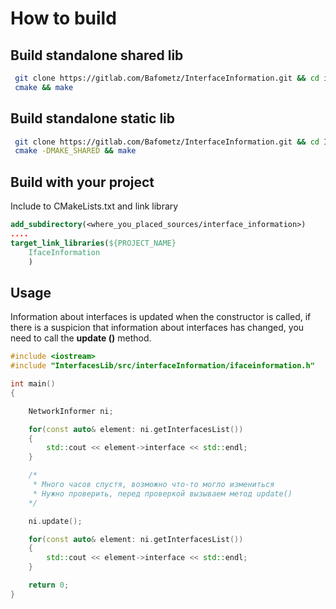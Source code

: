 # How to build 

## Build standalone shared lib

```bash
 git clone https://gitlab.com/Bafometz/InterfaceInformation.git && cd interface_information
 cmake && make
```

## Build standalone static lib

```bash
 git clone https://gitlab.com/Bafometz/InterfaceInformation.git && cd InterfaceInformation
 cmake -DMAKE_SHARED && make
```



## Build with your project

Include to CMakeLists.txt and link library

```cmake
add_subdirectory(<where_you_placed_sources/interface_information>)
....
target_link_libraries(${PROJECT_NAME}
    IfaceInformation
    )
```



## Usage



Information about interfaces is updated when the constructor is called, if there is a suspicion that information about interfaces has changed, you need to call the **update ()** method.



```c++
#include <iostream>
#include "InterfacesLib/src/interfaceInformation/ifaceinformation.h"

int main()
{

    NetworkInformer ni;

    for(const auto& element: ni.getInterfacesList())
    {
        std::cout << element->interface << std::endl;
    }

    /*
     * Много часов спустя, возможно что-то могло измениться
     * Нужно проверить, перед проверкой вызываем метод update()
    */

    ni.update();

    for(const auto& element: ni.getInterfacesList())
    {
        std::cout << element->interface << std::endl;
    }

    return 0;
}
```
